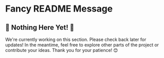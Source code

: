 # Fancy README Message
## 🚧 Nothing Here Yet! 🚧

We're currently working on this section. Please check back later for updates! In the meantime, feel free to explore other parts of the project or contribute your ideas. Thank you for your patience! 😊
